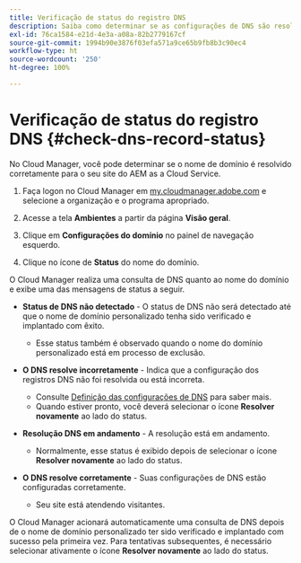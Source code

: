 ```yaml
---
title: Verificação de status do registro DNS
description: Saiba como determinar se as configurações de DNS são resolvidas corretamente usando o Cloud Manager.
exl-id: 76ca1584-e21d-4e3a-a08a-82b2779167cf
source-git-commit: 1994b90e3876f03efa571a9ce65b9fb8b3c90ec4
workflow-type: ht
source-wordcount: '250'
ht-degree: 100%

---
```


# Verificação de status do registro DNS {#check-dns-record-status}

No Cloud Manager, você pode determinar se o nome de domínio é resolvido corretamente para o seu site do AEM as a Cloud Service.

1. Faça logon no Cloud Manager em [my.cloudmanager.adobe.com](https://my.cloudmanager.adobe.com/) e selecione a organização e o programa apropriado.

1. Acesse a tela **Ambientes** a partir da página **Visão geral**.

1. Clique em **Configurações do domínio** no painel de navegação esquerdo.

1. Clique no ícone de **Status** do nome do domínio.

O Cloud Manager realiza uma consulta de DNS quanto ao nome do domínio e exibe uma das mensagens de status a seguir.

* **Status de DNS não detectado** - O status de DNS não será detectado até que o nome de domínio personalizado tenha sido verificado e implantado com êxito.

   * Esse status também é observado quando o nome do domínio personalizado está em processo de exclusão.

* **O DNS resolve incorretamente** - Indica que a configuração dos registros DNS não foi resolvida ou está incorreta.

   * Consulte [Definição das configurações de DNS](/help/implementing/cloud-manager/custom-domain-names/configure-dns-settings.md) para saber mais.
   * Quando estiver pronto, você deverá selecionar o ícone **Resolver novamente** ao lado do status.

* **Resolução DNS em andamento** - A resolução está em andamento.

   * Normalmente, esse status é exibido depois de selecionar o ícone **Resolver novamente** ao lado do status.

* **O DNS resolve corretamente** - Suas configurações de DNS estão configuradas corretamente.

   * Seu site está atendendo visitantes.

O Cloud Manager acionará automaticamente uma consulta de DNS depois de o nome de domínio personalizado ter sido verificado e implantado com sucesso pela primeira vez. Para tentativas subsequentes, é necessário selecionar ativamente o ícone **Resolver novamente** ao lado do status.

